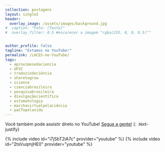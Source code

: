 ```yaml
---
collection: postagens
layout: single2
header:
  overlay_image: /assets/images/background.jpg
#  caption: "Foto: [Teste]"
#  overlay_filter: 0.5 #escurecer a imagem "rgba(255, 0, 0, 0.5)""


author_profile: false
tagline: "Estamos no YouTube!"
permalink: /LACES-no-YouTube/
tags:
  - aproximesedaciencia
  - UFSC
  - traduzindociência
  - sharetogrow
  - science
  - cienciabrasileira
  - pesquisabrasileira
  - divulgaçãocientífica
  - estomatologia
  - marchavirtualpelaciência
  - paCTopelavida
---
```

Você também pode assistir direto no YouTube! <a href="https://www.youtube.com/channel/UCJl1FHhw-QTHndzG9dchMjA">Segue a gente!</a>
{: .text-justify}

{% include video id="i7jSbT2iA7c" provider="youtube" %}
{% include video id="2tsVuqmjHE0" provider="youtube" %}

